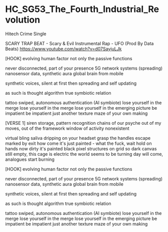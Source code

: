 # HC_SG53_The_Fourth_Industrial_Revolution
Hitech Crime Single

SCARY TRAP BEAT - Scary & Evil Instrumental Rap - UFO (Prod By Data Beats)
https://www.youtube.com/watch?v=d07SayjuLJk

[HOOK]
evolving human factor
not only the passive functions

never disconnected, part of your presence
5G network systems (spreading)
nanosensor data, synthetic aura
global brain from mobile

synthetic voices, silent at first
then spreading and self updating

as such is thought algorithm 
true symbiotic relation

tattoo swiped, autonomous 
authentication (AI symbiote) 
lose yourself in the merge
lose yourself in the merge
lose yourself in the emerging picture
be impatient be impatient
just another texture
maze of your own making

[VERSE 1]
siren storage, pattern recognition
chains of our psyche
out of my moves, out of the framework
window of activity nonexistent

virtual bling saliva
dripping on your headset
grasp the handles
escape marked by exit
how come it's just painted - what the fuck, 
wait hold on hands now dirty
it's painted black 
pixel structures on grid so dark
canvas still empty, this cage is electric
the world seems to be turning
day will come, analogues start burning


[HOOK]
evolving human factor
not only the passive functions

never disconnected, part of your presence
5G network systems (spreading)
nanosensor data, synthetic aura
global brain from mobile

synthetic voices, silent at first
then spreading and self updating

as such is thought algorithm 
true symbiotic relation

tattoo swiped, autonomous 
authentication (AI symbiote) 
lose yourself in the merge
lose yourself in the merge
lose yourself in the emerging picture
be impatient be impatient
just another texture
maze of your own making




